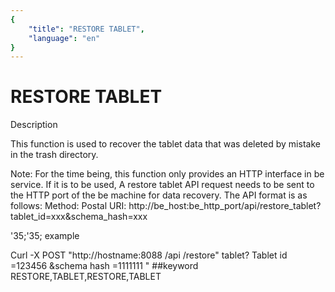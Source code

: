 ```yaml
---
{
    "title": "RESTORE TABLET",
    "language": "en"
}
---
```


<!-- 
Licensed to the Apache Software Foundation (ASF) under one
or more contributor license agreements.  See the NOTICE file
distributed with this work for additional information
regarding copyright ownership.  The ASF licenses this file
to you under the Apache License, Version 2.0 (the
"License"); you may not use this file except in compliance
with the License.  You may obtain a copy of the License at

  http://www.apache.org/licenses/LICENSE-2.0

Unless required by applicable law or agreed to in writing,
software distributed under the License is distributed on an
"AS IS" BASIS, WITHOUT WARRANTIES OR CONDITIONS OF ANY
KIND, either express or implied.  See the License for the
specific language governing permissions and limitations
under the License.
-->

# RESTORE TABLET
Description

This function is used to recover the tablet data that was deleted by mistake in the trash directory.

Note: For the time being, this function only provides an HTTP interface in be service. If it is to be used,
A restore tablet API request needs to be sent to the HTTP port of the be machine for data recovery. The API format is as follows:
Method: Postal
URI: http://be_host:be_http_port/api/restore_tablet?tablet_id=xxx&schema_hash=xxx

'35;'35; example

Curl -X POST "http://hostname:8088 /api /restore" tablet? Tablet id =123456 &schema hash =1111111 "
##keyword
RESTORE,TABLET,RESTORE,TABLET

